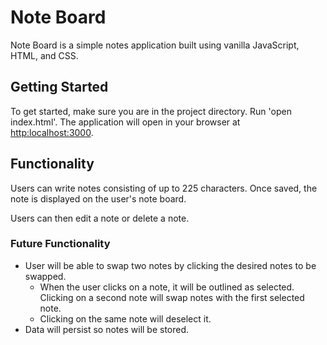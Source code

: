 # Note Board

Note Board is a simple notes application built using vanilla JavaScript, HTML, and CSS.

## Getting Started

To get started, make sure you are in the project directory. Run 'open index.html'. The application will open in your browser at <http:localhost:3000>.

## Functionality

Users can write notes consisting of up to 225 characters. Once saved, the note is displayed on the user's note board.

Users can then edit a note or delete a note.

### Future Functionality

- User will be able to swap two notes by clicking the desired notes to be swapped.
  - When the user clicks on a note, it will be outlined as selected. Clicking on a second note will swap notes with the first selected note.
  - Clicking on the same note will deselect it.
- Data will persist so notes will be stored.
